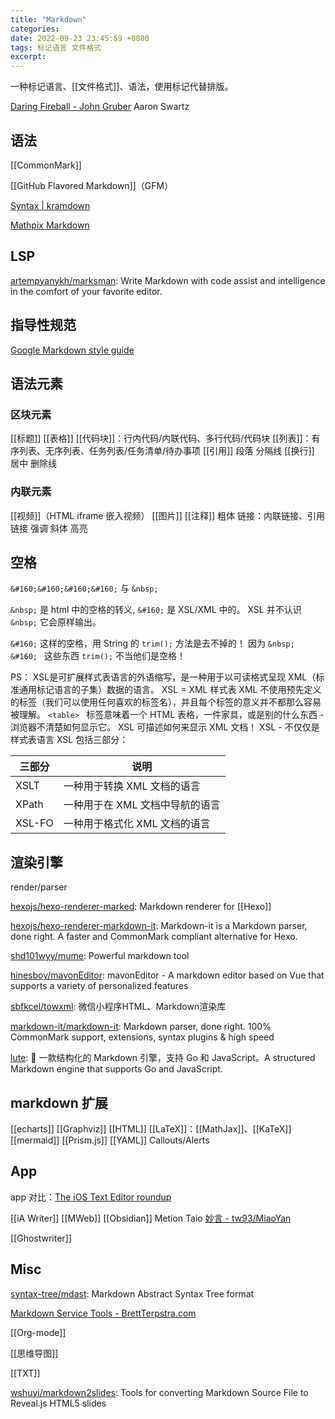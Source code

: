 ```yaml
---
title: "Markdown"
categories: 
date: 2022-09-23 23:45:59 +0800
tags: 标记语言 文件格式
excerpt: 
---
```


一种标记语言、[[文件格式]]、语法，使用标记代替排版。


[Daring Fireball - John Gruber](https://daringfireball.net/)
Aaron Swartz


## 语法

[[CommonMark]]

[[GitHub Flavored Markdown]]（GFM）

[Syntax | kramdown](https://kramdown.gettalong.org/syntax.html)

[Mathpix Markdown](https://mathpix.com/docs/mathpix-markdown/overview)

## LSP

[artempyanykh/marksman](https://github.com/artempyanykh/marksman): Write Markdown with code assist and intelligence in the comfort of your favorite editor.


## 指导性规范

[Google Markdown style guide](https://github.com/google/styleguide/blob/gh-pages/docguide/style.md)

## 语法元素
### 区块元素
[[标题]]
[[表格]]
[[代码块]]：行内代码/内联代码、多行代码/代码块
[[列表]]：有序列表、无序列表、任务列表/任务清单/待办事项
[[引用]]
段落
分隔线
[[换行]]
居中
删除线

### 内联元素
[[视频]]（HTML iframe 嵌入视频）
[[图片]]
[[注释]]
粗体
链接：内联链接、引用链接
强调
斜体
高亮

## 空格

`&#160;&#160;&#160;&#160;` 与 `&nbsp;`

`&nbsp;` 是 html 中的空格的转义, `&#160;` 是 XSL/XML 中的。
XSL 并不认识 `&nbsp;` 它会原样输出。

`&#160;` 这样的空格，用 String 的 `trim();` 方法是去不掉的！ 因为 `&nbsp; &#160; ` 这些东西 `trim();` 不当他们是空格！

PS：
XSL是可扩展样式表语言的外语缩写，是一种用于以可读格式呈现 XML（标准通用标记语言的子集）数据的语言。
XSL = XML 样式表
XML 不使用预先定义的标签（我们可以使用任何喜欢的标签名），并且每个标签的意义并不都那么容易被理解。
`<table> ` 标签意味着一个 HTML 表格，一件家具，或是别的什么东西 - 浏览器不清楚如何显示它。
XSL 可描述如何来显示 XML 文档！
XSL - 不仅仅是样式表语言
XSL 包括三部分：

| 三部分 | 说明                        |
| ---- | --------------------------- |
| XSLT | 一种用于转换 XML 文档的语言 |
| XPath |  一种用于在 XML 文档中导航的语言 |
| XSL-FO | 一种用于格式化 XML 文档的语言 |




## 渲染引擎

render/parser

[hexojs/hexo-renderer-marked](https://github.com/hexojs/hexo-renderer-marked): Markdown renderer for [[Hexo]]

[hexojs/hexo-renderer-markdown-it](https://github.com/hexojs/hexo-renderer-markdown-it): Markdown-it is a Markdown parser, done right. A faster and CommonMark compliant alternative for Hexo.


[shd101wyy/mume](https://github.com/shd101wyy/mume): Powerful markdown tool

[hinesboy/mavonEditor](https://github.com/hinesboy/mavonEditor): mavonEditor - A markdown editor based on Vue that supports a variety of personalized features

[sbfkcel/towxml](https://github.com/sbfkcel/towxml): 微信小程序HTML、Markdown渲染库

[markdown-it/markdown-it](https://github.com/markdown-it/markdown-it): Markdown parser, done right. 100% CommonMark support, extensions, syntax plugins & high speed


[lute](https://gitee.com/dl88250/lute/): 🎼 一款结构化的 Markdown 引擎，支持 Go 和 JavaScript。A structured Markdown engine that supports Go and JavaScript.

## markdown 扩展

[[echarts]]
[[Graphviz]]
[[HTML]]
[[LaTeX]]：[[MathJax]]、[[KaTeX]]
[[mermaid]]
[[Prism.js]]
[[YAML]]
Callouts/Alerts

## App

app 对比：[The iOS Text Editor roundup](https://brettterpstra.com/ios-text-editors/)

[[iA Writer]]
[[MWeb]]
[[Obsidian]]
Metion
Taio
[妙言 - tw93/MiaoYan](https://github.com/tw93/MiaoYan)

[[Ghostwriter]]

## Misc

[syntax-tree/mdast](https://github.com/syntax-tree/mdast): Markdown Abstract Syntax Tree format

[Markdown Service Tools - BrettTerpstra.com](https://brettterpstra.com/projects/markdown-service-tools/)

[[Org-mode]]

[[思维导图]]

[[TXT]]

[wshuyi/markdown2slides](https://github.com/wshuyi/markdown2slides): Tools for converting Markdown Source File to Reveal.js HTML5 slides






